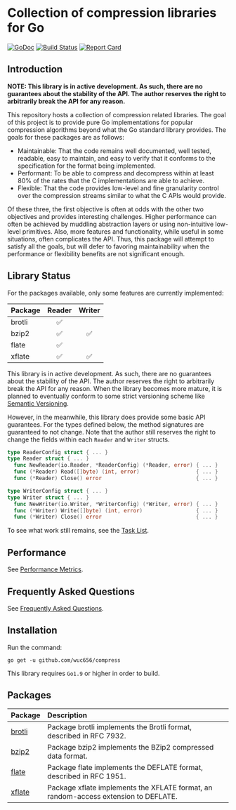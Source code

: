 # Collection of compression libraries for Go

[![GoDoc](https://godoc.org/github.com/wuc656/compress/cmp?status.svg)](https://godoc.org/github.com/wuc656/compress)
[![Build Status](https://travis-ci.org/dsnet/compress.svg?branch=master)](https://travis-ci.org/dsnet/compress)
[![Report Card](https://goreportcard.com/badge/github.com/wuc656/compress)](https://goreportcard.com/report/github.com/wuc656/compress)

## Introduction

**NOTE: This library is in active development. As such, there are no guarantees about the stability of the API. The author reserves the right to arbitrarily break the API for any reason.**

This repository hosts a collection of compression related libraries. The goal of this project is to provide pure Go implementations for popular compression algorithms beyond what the Go standard library provides. The goals for these packages are as follows:

- Maintainable: That the code remains well documented, well tested, readable, easy to maintain, and easy to verify that it conforms to the specification for the format being implemented.
- Performant: To be able to compress and decompress within at least 80% of the rates that the C implementations are able to achieve.
- Flexible: That the code provides low-level and fine granularity control over the compression streams similar to what the C APIs would provide.

Of these three, the first objective is often at odds with the other two objectives and provides interesting challenges. Higher performance can often be achieved by muddling abstraction layers or using non-intuitive low-level primitives. Also, more features and functionality, while useful in some situations, often complicates the API. Thus, this package will attempt to satisfy all the goals, but will defer to favoring maintainability when the performance or flexibility benefits are not significant enough.

## Library Status

For the packages available, only some features are currently implemented:

| Package |       Reader       |       Writer       |
| ------- | :----------------: | :----------------: |
| brotli  | :white_check_mark: |                    |
| bzip2   | :white_check_mark: | :white_check_mark: |
| flate   | :white_check_mark: |                    |
| xflate  | :white_check_mark: | :white_check_mark: |

This library is in active development. As such, there are no guarantees about the stability of the API. The author reserves the right to arbitrarily break the API for any reason. When the library becomes more mature, it is planned to eventually conform to some strict versioning scheme like [Semantic Versioning](http://semver.org/).

However, in the meanwhile, this library does provide some basic API guarantees. For the types defined below, the method signatures are guaranteed to not change. Note that the author still reserves the right to change the fields within each `Reader` and `Writer` structs.

```go
type ReaderConfig struct { ... }
type Reader struct { ... }
  func NewReader(io.Reader, *ReaderConfig) (*Reader, error) { ... }
  func (*Reader) Read([]byte) (int, error)                  { ... }
  func (*Reader) Close() error                              { ... }

type WriterConfig struct { ... }
type Writer struct { ... }
  func NewWriter(io.Writer, *WriterConfig) (*Writer, error) { ... }
  func (*Writer) Write([]byte) (int, error)                 { ... }
  func (*Writer) Close() error                              { ... }
```

To see what work still remains, see the [Task List](https://github.com/wuc656/compress/wiki/Task-List).

## Performance

See [Performance Metrics](https://github.com/wuc656/compress/wiki/Performance-Metrics).

## Frequently Asked Questions

See [Frequently Asked Questions](https://github.com/wuc656/compress/wiki/Frequently-Asked-Questions).

## Installation

Run the command:

`go get -u github.com/wuc656/compress`

This library requires `Go1.9` or higher in order to build.

## Packages

| Package                                                      | Description                                                                         |
| :----------------------------------------------------------- | :---------------------------------------------------------------------------------- |
| [brotli](http://godoc.org/github.com/wuc656/compress/brotli) | Package brotli implements the Brotli format, described in RFC 7932.                 |
| [bzip2](http://godoc.org/github.com/wuc656/compress/bzip2)   | Package bzip2 implements the BZip2 compressed data format.                          |
| [flate](http://godoc.org/github.com/wuc656/compress/flate)   | Package flate implements the DEFLATE format, described in RFC 1951.                 |
| [xflate](http://godoc.org/github.com/wuc656/compress/xflate) | Package xflate implements the XFLATE format, an random-access extension to DEFLATE. |
